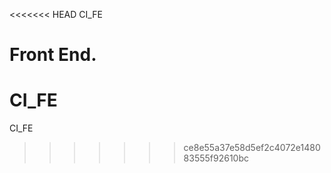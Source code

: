 <<<<<<< HEAD
CI_FE

Front End.
=======
# CI_FE
CI_FE
>>>>>>> ce8e55a37e58d5ef2c4072e148083555f92610bc
